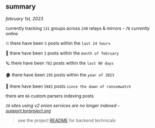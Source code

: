 
## summary
_february 1st, 2023_

currently tracking `131` groups across `240` relays & mirrors - _`78` currently online_

⏲ there have been `5` posts within the `last 24 hours`

🦈 there have been `3` posts within the `month of february`

🪐 there have been `782` posts within the `last 90 days`

🏚 there have been `195` posts within the `year of 2023`

🦕 there have been `5881` posts `since the dawn of ransomwatch`

there are `66` custom parsers indexing posts

_`20` sites using v2 onion services are no longer indexed - [support.torproject.org](https://support.torproject.org/onionservices/v2-deprecation/)_

> see the project [README](https://github.com/joshhighet/ransomwatch#ransomwatch--) for backend technicals
